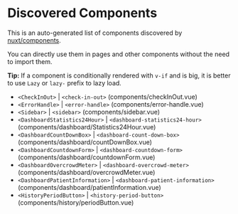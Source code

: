 # Discovered Components

This is an auto-generated list of components discovered by [nuxt/components](https://github.com/nuxt/components).

You can directly use them in pages and other components without the need to import them.

**Tip:** If a component is conditionally rendered with `v-if` and is big, it is better to use `Lazy` or `lazy-` prefix to lazy load.

- `<CheckInOut>` | `<check-in-out>` (components/checkInOut.vue)
- `<ErrorHandle>` | `<error-handle>` (components/error-handle.vue)
- `<Sidebar>` | `<sidebar>` (components/sidebar.vue)
- `<DashboardStatistics24Hour>` | `<dashboard-statistics24-hour>` (components/dashboard/Statistics24Hour.vue)
- `<DashboardCountDownBox>` | `<dashboard-count-down-box>` (components/dashboard/countDownBox.vue)
- `<DashboardCountdownForm>` | `<dashboard-countdown-form>` (components/dashboard/countdownForm.vue)
- `<DashboardOvercrowdMeter>` | `<dashboard-overcrowd-meter>` (components/dashboard/overcrowdMeter.vue)
- `<DashboardPatientInformation>` | `<dashboard-patient-information>` (components/dashboard/patientInformation.vue)
- `<HistoryPeriodButton>` | `<history-period-button>` (components/history/periodButton.vue)
